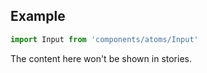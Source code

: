 <!-- # ButtonBar :

Application Input.

<!-- Brief summary of what the component is, and what it's for. -->

<!-- STORY -->

## Example

```js
import Input from 'components/atoms/Input'
```

<!-- SOURCE -->

<!-- STORY_SOURCE -->

<!-- STORY HIDE START -->

The content here won't be shown in stories.

<!-- STORY HIDE END -->

<!-- PROPS -->
